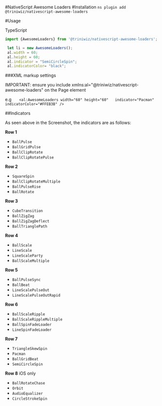 #NativeScript Awesome Loaders
#Installation
`ns plugin add @triniwiz/nativescript-awesome-loaders`

#Usage

TypeScript
```ts
import {AwesomeLoaders} from '@triniwiz/nativescript-awesome-loaders';

 let li = new AwesomeLoaders();
 al.width = 60;
 al.height = 60;
 al.indicator = "SemiCircleSpin";
 al.indicatorColor= "black";
```


###XML markup settings

IMPORTANT: ensure you include xmlns:al="@triniwiz/nativescript-awesome-loaders" on the Page element

e.g
`    <al:AwesomeLoaders width="60" height="60"   indicator="Pacman" indicatorColor="#FFEB3B" /> `

##Indicators

As seen above in the Screenshot, the indicators are as follows:

**Row 1**
 * `BallPulse`
 * `BallGridPulse`
 * `BallClipRotate`
 * `BallClipRotatePulse`

**Row 2**
 * `SquareSpin`
 * `BallClipRotateMultiple`
 * `BallPulseRise`
 * `BallRotate`

**Row 3**
 * `CubeTransition`
 * `BallZigZag`
 * `BallZigZagDeflect`
 * `BallTrianglePath`

**Row 4**
 * `BallScale`
 * `LineScale`
 * `LineScaleParty`
 * `BallScaleMultiple`

**Row 5**
 * `BallPulseSync`
 * `BallBeat`
 * `LineScalePulseOut`
 * `LineScalePulseOutRapid`

**Row 6**
 * `BallScaleRipple`
 * `BallScaleRippleMultiple`
 * `BallSpinFadeLoader`
 * `LineSpinFadeLoader`

**Row 7**
 * `TriangleSkewSpin`
 * `Pacman`
 * `BallGridBeat`
 * `SemiCircleSpin`
 
**Row 8** iOS only
  * `BallRotateChase`
  * `Orbit`
  * `AudioEqualizer`
  * `CircleStrokeSpin`

